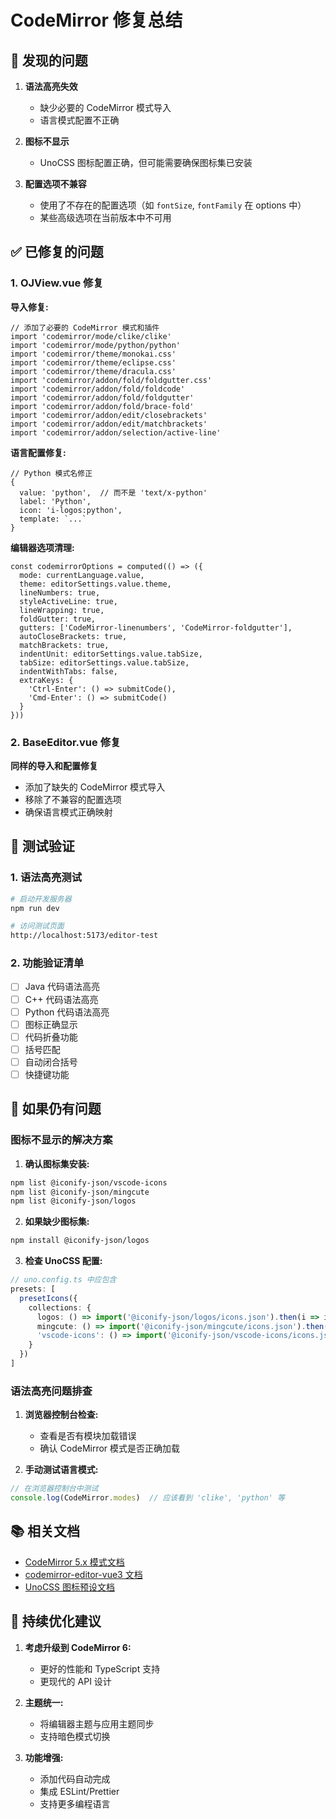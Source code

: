 # CodeMirror 修复总结

## 🐛 发现的问题

1. **语法高亮失效**
   - 缺少必要的 CodeMirror 模式导入
   - 语言模式配置不正确

2. **图标不显示**
   - UnoCSS 图标配置正确，但可能需要确保图标集已安装

3. **配置选项不兼容**
   - 使用了不存在的配置选项（如 `fontSize`, `fontFamily` 在 options 中）
   - 某些高级选项在当前版本中不可用

## ✅ 已修复的问题

### 1. OJView.vue 修复

**导入修复:**

```vue
// 添加了必要的 CodeMirror 模式和插件
import 'codemirror/mode/clike/clike'
import 'codemirror/mode/python/python'
import 'codemirror/theme/monokai.css'
import 'codemirror/theme/eclipse.css'
import 'codemirror/theme/dracula.css'
import 'codemirror/addon/fold/foldgutter.css'
import 'codemirror/addon/fold/foldcode'
import 'codemirror/addon/fold/foldgutter'
import 'codemirror/addon/fold/brace-fold'
import 'codemirror/addon/edit/closebrackets'
import 'codemirror/addon/edit/matchbrackets'
import 'codemirror/addon/selection/active-line'
```

**语言配置修复:**

```vue
// Python 模式名修正
{
  value: 'python',  // 而不是 'text/x-python'
  label: 'Python',
  icon: 'i-logos:python',
  template: `...`
}
```

**编辑器选项清理:**

```vue
const codemirrorOptions = computed(() => ({
  mode: currentLanguage.value,
  theme: editorSettings.value.theme,
  lineNumbers: true,
  styleActiveLine: true,
  lineWrapping: true,
  foldGutter: true,
  gutters: ['CodeMirror-linenumbers', 'CodeMirror-foldgutter'],
  autoCloseBrackets: true,
  matchBrackets: true,
  indentUnit: editorSettings.value.tabSize,
  tabSize: editorSettings.value.tabSize,
  indentWithTabs: false,
  extraKeys: {
    'Ctrl-Enter': () => submitCode(),
    'Cmd-Enter': () => submitCode()
  }
}))
```

### 2. BaseEditor.vue 修复

**同样的导入和配置修复**

- 添加了缺失的 CodeMirror 模式导入
- 移除了不兼容的配置选项
- 确保语言模式正确映射

## 🧪 测试验证

### 1. 语法高亮测试

```bash
# 启动开发服务器
npm run dev

# 访问测试页面
http://localhost:5173/editor-test
```

### 2. 功能验证清单

- [ ] Java 代码语法高亮
- [ ] C++ 代码语法高亮  
- [ ] Python 代码语法高亮
- [ ] 图标正确显示
- [ ] 代码折叠功能
- [ ] 括号匹配
- [ ] 自动闭合括号
- [ ] 快捷键功能

## 🔧 如果仍有问题

### 图标不显示的解决方案

1. **确认图标集安装:**

```bash
npm list @iconify-json/vscode-icons
npm list @iconify-json/mingcute
npm list @iconify-json/logos
```

2. **如果缺少图标集:**

```bash
npm install @iconify-json/logos
```

3. **检查 UnoCSS 配置:**

```typescript
// uno.config.ts 中应包含
presets: [
  presetIcons({
    collections: {
      logos: () => import('@iconify-json/logos/icons.json').then(i => i.default),
      mingcute: () => import('@iconify-json/mingcute/icons.json').then(i => i.default),
      'vscode-icons': () => import('@iconify-json/vscode-icons/icons.json').then(i => i.default),
    }
  })
]
```

### 语法高亮问题排查

1. **浏览器控制台检查:**
   - 查看是否有模块加载错误
   - 确认 CodeMirror 模式是否正确加载

2. **手动测试语言模式:**

```javascript
// 在浏览器控制台中测试
console.log(CodeMirror.modes)  // 应该看到 'clike', 'python' 等
```

## 📚 相关文档

- [CodeMirror 5.x 模式文档](https://codemirror.net/5/mode/)
- [codemirror-editor-vue3 文档](https://github.com/RainManGO/vue3-codemirror)
- [UnoCSS 图标预设文档](https://unocss.dev/presets/icons)

## 🔄 持续优化建议

1. **考虑升级到 CodeMirror 6:**
   - 更好的性能和 TypeScript 支持
   - 更现代的 API 设计

2. **主题统一:**
   - 将编辑器主题与应用主题同步
   - 支持暗色模式切换

3. **功能增强:**
   - 添加代码自动完成
   - 集成 ESLint/Prettier
   - 支持更多编程语言
